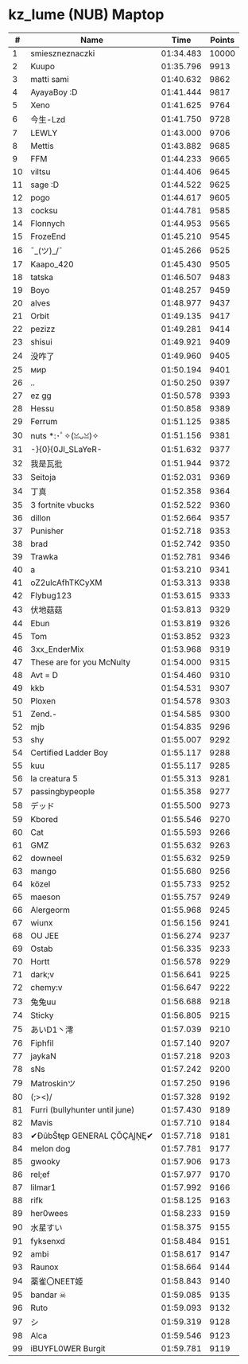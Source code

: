 # kz_lume (NUB) Maptop

|  # | Name | Time | Points |
|-------------- | -------------- | -------------- | -------------- | 
| 1 | smieszneznaczki | 01:34.483 | 10000 | 
| 2 | Kuupo | 01:35.796 | 9913 | 
| 3 | matti sami | 01:40.632 | 9862 | 
| 4 | AyayaBoy :D | 01:41.444 | 9817 | 
| 5 | Xeno | 01:41.625 | 9764 | 
| 6 | 今生-Lzd | 01:41.750 | 9728 | 
| 7 | LEWLY | 01:43.000 | 9706 | 
| 8 | Mettis | 01:43.882 | 9685 | 
| 9 | FFM | 01:44.233 | 9665 | 
| 10 | viltsu | 01:44.406 | 9645 | 
| 11 | sage :D | 01:44.522 | 9625 | 
| 12 | pogo | 01:44.617 | 9605 | 
| 13 | cocksu | 01:44.781 | 9585 | 
| 14 | Flonnych | 01:44.953 | 9565 | 
| 15 | FrozeEnd | 01:45.210 | 9545 | 
| 16 | ¯\_(ツ)_/¯ | 01:45.266 | 9525 | 
| 17 | Kaapo_420 | 01:45.430 | 9505 | 
| 18 | tatska | 01:46.507 | 9483 | 
| 19 | Boyo | 01:48.257 | 9459 | 
| 20 | alves | 01:48.977 | 9437 | 
| 21 | Orbit | 01:49.135 | 9417 | 
| 22 | pezizz | 01:49.281 | 9414 | 
| 23 | shisui | 01:49.921 | 9409 | 
| 24 | 没咋了 | 01:49.960 | 9405 | 
| 25 | мир | 01:50.194 | 9401 | 
| 26 | .. | 01:50.250 | 9397 | 
| 27 | ez gg | 01:50.578 | 9393 | 
| 28 | Hessu | 01:50.858 | 9389 | 
| 29 | Ferrum | 01:51.125 | 9385 | 
| 30 | nuts *:･ﾟ✧(ꈍᴗꈍ)✧ | 01:51.156 | 9381 | 
| 31 | -}{0}{0JI_SLaYeR- | 01:51.632 | 9377 | 
| 32 | 我是瓦批 | 01:51.944 | 9372 | 
| 33 | Seitoja | 01:52.031 | 9369 | 
| 34 | 丁真 | 01:52.358 | 9364 | 
| 35 | 3 fortnite vbucks | 01:52.522 | 9360 | 
| 36 | dillon | 01:52.664 | 9357 | 
| 37 | Punisher | 01:52.718 | 9353 | 
| 38 | brad | 01:52.742 | 9350 | 
| 39 | Trawka | 01:52.781 | 9346 | 
| 40 | a | 01:53.210 | 9341 | 
| 41 | oZ2ulcAfhTKCyXM | 01:53.313 | 9338 | 
| 42 | Flybug123 | 01:53.615 | 9333 | 
| 43 | 伏地菇菇 | 01:53.813 | 9329 | 
| 44 | Ebun | 01:53.819 | 9326 | 
| 45 | Tom | 01:53.852 | 9323 | 
| 46 | 3xx_EnderMix | 01:53.968 | 9319 | 
| 47 | These are for you McNulty | 01:54.000 | 9315 | 
| 48 | Avt = D | 01:54.460 | 9310 | 
| 49 | kkb | 01:54.531 | 9307 | 
| 50 | Ploxen | 01:54.578 | 9303 | 
| 51 | Zend.- | 01:54.585 | 9300 | 
| 52 | mjb | 01:54.835 | 9296 | 
| 53 | shy | 01:55.007 | 9292 | 
| 54 | Certified Ladder Boy | 01:55.117 | 9288 | 
| 55 | kuu | 01:55.117 | 9285 | 
| 56 | la creatura 5 | 01:55.313 | 9281 | 
| 57 | passingbypeople | 01:55.358 | 9277 | 
| 58 | デッド | 01:55.500 | 9273 | 
| 59 | Kbored | 01:55.546 | 9270 | 
| 60 | Cat | 01:55.593 | 9266 | 
| 61 | GMZ | 01:55.632 | 9263 | 
| 62 | downeel | 01:55.632 | 9259 | 
| 63 | mango | 01:55.680 | 9256 | 
| 64 | közel | 01:55.733 | 9252 | 
| 65 | maeson | 01:55.757 | 9249 | 
| 66 | Alergeorm | 01:55.968 | 9245 | 
| 67 | wiunx | 01:56.156 | 9241 | 
| 68 | OU JEE | 01:56.274 | 9237 | 
| 69 | Ostab | 01:56.335 | 9233 | 
| 70 | Hortt | 01:56.578 | 9229 | 
| 71 | dark;v | 01:56.641 | 9225 | 
| 72 | chemy:v | 01:56.647 | 9222 | 
| 73 | 兔兔uu | 01:56.688 | 9218 | 
| 74 | Sticky | 01:56.805 | 9215 | 
| 75 | あいD1丶澪 | 01:57.039 | 9210 | 
| 76 | Fiphfil | 01:57.140 | 9207 | 
| 77 | jaykaN | 01:57.218 | 9203 | 
| 78 | sNs | 01:57.242 | 9200 | 
| 79 | Matroskinツ | 01:57.250 | 9196 | 
| 80 | (;><)/ | 01:57.328 | 9192 | 
| 81 | Furri (bullyhunter until june) | 01:57.430 | 9189 | 
| 82 | Mavis | 01:57.710 | 9184 | 
| 83 | ✔ĐûbŠŧęp GENERAL ÇŌÇĄĮŅĘ✔ | 01:57.718 | 9181 | 
| 84 | melon dog | 01:57.781 | 9177 | 
| 85 | gwooky | 01:57.906 | 9173 | 
| 86 | rel;ef | 01:57.977 | 9170 | 
| 87 | lilmar1 | 01:57.992 | 9166 | 
| 88 | rifk | 01:58.125 | 9163 | 
| 89 | her0wees | 01:58.233 | 9159 | 
| 90 | 水星すい | 01:58.375 | 9155 | 
| 91 | fyksenxd | 01:58.484 | 9151 | 
| 92 | ambi | 01:58.617 | 9147 | 
| 93 | Raunox | 01:58.664 | 9144 | 
| 94 | 薬雀〇NEET姬 | 01:58.843 | 9140 | 
| 95 | bandar ☠ | 01:59.085 | 9135 | 
| 96 | Ruto | 01:59.093 | 9132 | 
| 97 | シ | 01:59.319 | 9128 | 
| 98 | Alca | 01:59.546 | 9123 | 
| 99 | iBUYFL0WER Burgit | 01:59.781 | 9119 | 

